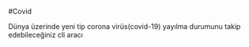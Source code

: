 #Covid

Dünya üzerinde yeni tip corona virüs(covid-19) yayılma durumunu takip edebileceğiniz cli aracı
